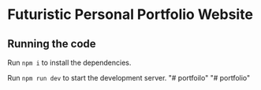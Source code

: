 
  # Futuristic Personal Portfolio Website

  ## Running the code

  Run `npm i` to install the dependencies.

  Run `npm run dev` to start the development server.
  "# portfoilo" 
"# portfolio" 
